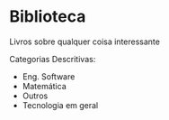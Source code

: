 # Biblioteca
Livros sobre qualquer coisa interessante

Categorias Descritivas:
- Eng. Software
- Matemática
- Outros
- Tecnologia em geral
